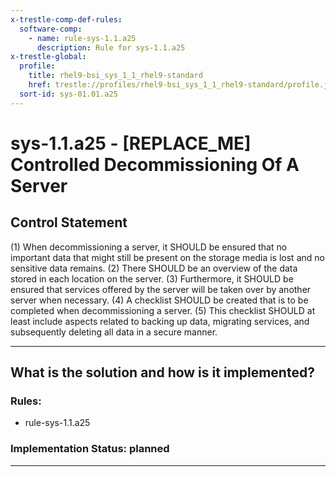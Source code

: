 ```yaml
---
x-trestle-comp-def-rules:
  software-comp:
    - name: rule-sys-1.1.a25
      description: Rule for sys-1.1.a25
x-trestle-global:
  profile:
    title: rhel9-bsi_sys_1_1_rhel9-standard
    href: trestle://profiles/rhel9-bsi_sys_1_1_rhel9-standard/profile.json
  sort-id: sys-01.01.a25
---
```


# sys-1.1.a25 - \[REPLACE_ME\] Controlled Decommissioning Of A Server

## Control Statement

(1) When decommissioning a server, it SHOULD be ensured that no important data that might
still be present on the storage media is lost and no sensitive data remains.
(2) There SHOULD be an overview of the data stored in each location on the server.
(3) Furthermore, it SHOULD be ensured that services offered by the server will be taken over
by another server when necessary.
(4) A checklist SHOULD be created that is to be completed when decommissioning a server.
(5) This checklist SHOULD at least include aspects related to backing up data, migrating
services, and subsequently deleting all data in a secure manner.

______________________________________________________________________

## What is the solution and how is it implemented?

<!-- For implementation status enter one of: implemented, partial, planned, alternative, not-applicable -->

<!-- Note that the list of rules under ### Rules: is read-only and changes will not be captured after assembly to JSON -->

<!-- Add control implementation description here for control: sys-1.1.a25 -->

### Rules:

  - rule-sys-1.1.a25

### Implementation Status: planned

______________________________________________________________________
